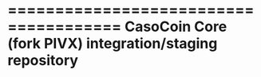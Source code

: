 ======================================
CasoCoin Core (fork PIVX) integration/staging repository
======================================
